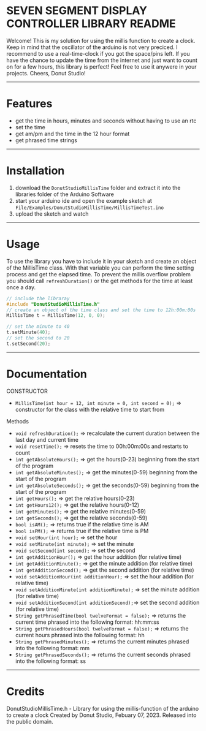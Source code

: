 # SEVEN SEGMENT DISPLAY CONTROLLER LIBRARY README
Welcome!
This is my solution for using the millis function to create a clock.
Keep in mind that the oscillator of the arduino is not very preciced.
I recommend to use a real-time-clock if you got the space/pins left.
If you have the chance to update the time from the internet 
and just want to count on for a few hours, this library is perfect!
Feel free to use it anywere in your projects.
Cheers, Donut Studio!


***
# Features
- get the time in hours, minutes and seconds without having to use an rtc
- set the time
- get am/pm and the time in the 12 hour format
- get phrased time strings


***
# Installation
1. download the `DonutStudioMillisTime` folder and extract it into the libraries folder of the Arduino Software
2. start your arduino ide and open the example sketch at `File/Examples/DonutStudioMillisTime/MillisTimeTest.ino`
3. upload the sketch and watch


***
# Usage
To use the library you have to include it in your sketch
and create an object of the MillisTime class. With that variable you can perform the time setting process and get the elapsed time. To prevent the millis overflow problem you should call `refreshDuration()` or the get methods for the time at least once a day.
```cpp
// include the libraray
#include "DonutStudioMillisTime.h"
// create an object of the time class and set the time to 12h:00m:00s
MillisTime t = MillisTime(12, 0, 0); 

// set the minute to 40
t.setMinute(40);
// set the second to 20
t.setSecond(20);
```


***
# Documentation
CONSTRUCTOR
- `MillisTime(int hour = 12, int minute = 0, int second = 0);` => constructor for the class with the relative time to start from

Methods
- `void refreshDuration();` => recalculate the current duration between the last day and current time
- `void resetTime();` => resets the time to 00h:00m:00s and restarts to count
- `int getAbsoluteHours();` => get the hours(0-23) beginning from the start of the program
- `int getAbsoluteMinutes();` => get the minutes(0-59) beginning from the start of the program
- `int getAbsoluteSeconds();` => get the seconds(0-59) beginning from the start of the program
- `int getHours();` => get the relative hours(0-23)
- `int getHours12();` => get the relative hours(0-12)
- `int getMinutes();` => get the relative minutes(0-59)
- `int getSeconds();` => get the relative seconds(0-59)
- `bool isAM();` => returns true if the relative time is AM
- `bool isPM();` => returns true if the relative time is PM
- `void setHour(int hour);` => set the hour
- `void setMinute(int minute);` => set the minute
- `void setSecond(int second);` => set the second
- `int getAdditionHour();` => get the hour addition (for relative time)
- `int getAdditionMinute();` => get the minute addition (for relative time)
- `int getAdditionSecond();` => get the second addition (for relative time)
- `void setAdditionHour(int additionHour);` => set the hour addition (for relative time)
- `void setAdditionMinute(int additionMinute);` => set the minute addition (for relative time)
- `void setAdditionSecond(int additionSecond);`=> set the second addition (for relative time)
- `String getPhrasedTime(bool twelveFormat = false);` => returns the current time phrased into the following format: hh:mm:ss
- `String getPhrasedHours(bool twelveFormat = false);` => returns the current hours phrased into the following format: hh
- `String getPhrasedMinutes();` => returns the current minutes phrased into the following format: mm
- `String getPhrasedSeconds();` => returns the current seconds phrased into the following format: ss

***
# Credits
DonutStudioMillisTime.h - Library for using the millis-function of the arduino to create a clock
Created by Donut Studio, Febuary 07, 2023.
Released into the public domain.